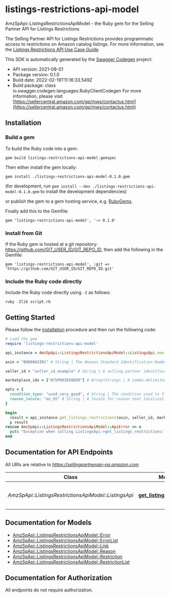 # listings-restrictions-api-model

AmzSpApi::ListingsRestrictionsApiModel - the Ruby gem for the Selling Partner API for Listings Restrictions

The Selling Partner API for Listings Restrictions provides programmatic access to restrictions on Amazon catalog listings.  For more information, see the [Listings Restrictions API Use Case Guide](https://github.com/amzn/selling-partner-api-docs/blob/main/guides/en-US/use-case-guides/listings-restrictions-api-use-case-guide/listings-restrictions-api-use-case-guide_2021-08-01.md).

This SDK is automatically generated by the [Swagger Codegen](https://github.com/swagger-api/swagger-codegen) project:

- API version: 2021-08-01
- Package version: 0.1.0
- Build date: 2022-02-19T11:16:33.549Z
- Build package: class io.swagger.codegen.languages.RubyClientCodegen
For more information, please visit [https://sellercentral.amazon.com/gp/mws/contactus.html](https://sellercentral.amazon.com/gp/mws/contactus.html)

## Installation

### Build a gem

To build the Ruby code into a gem:

```shell
gem build listings-restrictions-api-model.gemspec
```

Then either install the gem locally:

```shell
gem install ./listings-restrictions-api-model-0.1.0.gem
```
(for development, run `gem install --dev ./listings-restrictions-api-model-0.1.0.gem` to install the development dependencies)

or publish the gem to a gem hosting service, e.g. [RubyGems](https://rubygems.org/).

Finally add this to the Gemfile:

    gem 'listings-restrictions-api-model', '~> 0.1.0'

### Install from Git

If the Ruby gem is hosted at a git repository: https://github.com/GIT_USER_ID/GIT_REPO_ID, then add the following in the Gemfile:

    gem 'listings-restrictions-api-model', :git => 'https://github.com/GIT_USER_ID/GIT_REPO_ID.git'

### Include the Ruby code directly

Include the Ruby code directly using `-I` as follows:

```shell
ruby -Ilib script.rb
```

## Getting Started

Please follow the [installation](#installation) procedure and then run the following code:
```ruby
# Load the gem
require 'listings-restrictions-api-model'

api_instance = AmzSpApi::ListingsRestrictionsApiModel::ListingsApi.new

asin = "B0000ASIN1" # String | The Amazon Standard Identification Number (ASIN) of the item.

seller_id = "seller_id_example" # String | A selling partner identifier, such as a merchant account.

marketplace_ids = ["ATVPDKIKX0DER"] # Array<String> | A comma-delimited list of Amazon marketplace identifiers for the request.

opts = { 
  condition_type: "used_very_good", # String | The condition used to filter restrictions.
  reason_locale: "en_US" # String | A locale for reason text localization. When not provided, the default language code of the first marketplace is used. Examples: \"en_US\", \"fr_CA\", \"fr_FR\". Localized messages default to \"en_US\" when a localization is not available in the specified locale.
}

begin
  result = api_instance.get_listings_restrictions(asin, seller_id, marketplace_ids, opts)
  p result
rescue AmzSpApi::ListingsRestrictionsApiModel::ApiError => e
  puts "Exception when calling ListingsApi->get_listings_restrictions: #{e}"
end

```

## Documentation for API Endpoints

All URIs are relative to *https://sellingpartnerapi-na.amazon.com*

Class | Method | HTTP request | Description
------------ | ------------- | ------------- | -------------
*AmzSpApi::ListingsRestrictionsApiModel::ListingsApi* | [**get_listings_restrictions**](docs/ListingsApi.md#get_listings_restrictions) | **GET** /listings/2021-08-01/restrictions | 


## Documentation for Models

 - [AmzSpApi::ListingsRestrictionsApiModel::Error](docs/Error.md)
 - [AmzSpApi::ListingsRestrictionsApiModel::ErrorList](docs/ErrorList.md)
 - [AmzSpApi::ListingsRestrictionsApiModel::Link](docs/Link.md)
 - [AmzSpApi::ListingsRestrictionsApiModel::Reason](docs/Reason.md)
 - [AmzSpApi::ListingsRestrictionsApiModel::Restriction](docs/Restriction.md)
 - [AmzSpApi::ListingsRestrictionsApiModel::RestrictionList](docs/RestrictionList.md)


## Documentation for Authorization

 All endpoints do not require authorization.


